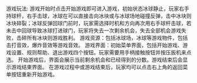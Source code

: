 游戏玩法:
  游戏开始时点击开始游戏即可进入游戏，初始状态冰球静止，玩家右手持球杆，右手击球，冰球在可以直接击向冰块或与冰球场地碰撞反弹，击中冰块则冰块碎裂；冰球反弹回球门前时，玩家需选择时机和方向再次用右手球杆击球，若未击中回球导致冰球打进球门，玩家将失去一次剩余机会，失去全部机会游戏失败，击碎所有冰块则游戏胜利。
游戏资源：包括冰球场，冰球等游戏物件，包括击打音效，爆炸音效等游戏音效。
游戏界面：初始菜单界面，包括开始游戏、游戏设置、规则帮助、退出游戏四个按钮。玩家需要用手柄接触按钮并按压扳机来点选。
  开始游戏后，界面会展示当前剩余机会和已经得到的分数。游戏结束后会显示游戏结束界面。
  在游戏过程中或游戏结束后，玩家均可以点击右上角的返回菜单按钮重新开始游戏。
